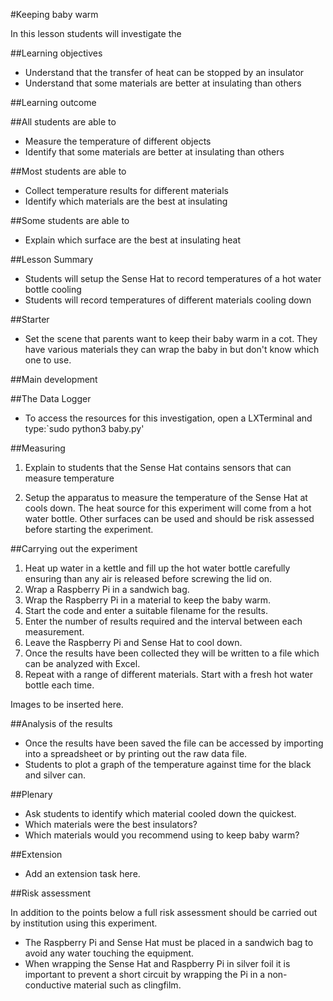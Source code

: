 #Keeping baby warm

In this lesson students will investigate the 

##Learning objectives

- Understand that the transfer of heat can be stopped by an insulator
- Understand that some materials are better at insulating than others
 
 

##Learning outcome

##All students are able to

- Measure the temperature of different objects 
- Identify that some materials are better at insulating than others

##Most students are able to

- Collect temperature results for different materials
- Identify which materials are the best at insulating

##Some students are able to

- Explain which surface are the best at insulating heat

##Lesson Summary

- Students will setup the Sense Hat to record temperatures of a hot water bottle cooling
- Students will record temperatures of different materials cooling down

##Starter

- Set the scene that parents want to keep their baby warm in a cot.  They have various materials they can wrap the baby in but don't know which one to use.

##Main development

##The Data Logger

- To access the resources for this investigation, open a LXTerminal and type:`sudo python3 baby.py'

##Measuring 

1. Explain to students that the Sense Hat contains sensors that can measure temperature

1. Setup the apparatus to measure the temperature of the Sense Hat at cools down.  The heat source for this experiment will come from a hot water bottle.  Other surfaces can be used and should be risk assessed before starting the experiment.

##Carrying out the experiment

1. Heat up water in a kettle and fill up the hot water bottle carefully ensuring than any air is released before screwing the lid on.
1. Wrap a Raspberry Pi in a sandwich bag.
1. Wrap the Raspberry Pi in a material to keep the baby warm.
1. Start the code and enter a suitable filename for the results.
1. Enter the number of results required and the interval between each measurement.
1. Leave the Raspberry Pi and Sense Hat to cool down.
1. Once the results have been collected they will be written to a file which can be analyzed with Excel.
1. Repeat with a range of different materials.  Start with a fresh hot water bottle each time.

Images to be inserted here.

##Analysis of the results

- Once the results have been saved the file can be accessed by importing into a spreadsheet or by printing out the raw data file.
- Students to plot a graph of the temperature against time for the black and silver can.

##Plenary

- Ask students to identify which material cooled down the quickest.
- Which materials were the best insulators?
- Which materials would you recommend using to keep baby warm?

##Extension

- Add an extension task here.


##Risk assessment

In addition to the points below a full risk assessment should be carried out by institution using this experiment.

- The Raspberry Pi and Sense Hat must be placed in a sandwich bag to avoid any water touching the equipment.
- When wrapping the Sense Hat and Raspberry Pi in silver foil it is important to prevent a short circuit by wrapping the Pi in a non-conductive material such as clingfilm.

